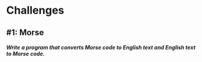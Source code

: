 # Challenges

## #1: Morse
##### Write a program that converts Morse code to English text and English text to Morse code.